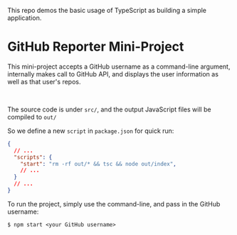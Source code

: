 This repo demos the basic usage of TypeScript as building a simple application.

# GitHub Reporter Mini-Project

This mini-project accepts a GitHub username as a command-line argument, internally makes call to GitHub API, and displays the user information as well as that user's repos.

<br>

The source code is under `src/`, and the output JavaScript files will be compiled to `out/`

So we define a new `script` in `package.json` for quick run:

```json
{
  // ...
  "scripts": {
    "start": "rm -rf out/* && tsc && node out/index",
    // ...
  }
  // ...
}
```

To run the project, simply use the command-line, and pass in the GitHub username:

```shell
$ npm start <your GitHub username>
```

